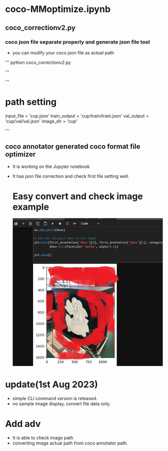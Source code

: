 # coco-MMoptimize.ipynb

## coco_correctionv2.py
### coco json file separate properly and generate json file tool
- you can modify your coco json file as actual path

'''
python coco_correctionv2.py

'''


'''

# path setting
input_file = 'cup.json'
train_output = 'cup/train/train.json'
val_output = 'cup/val/val.json'
image_dir = 'cup'

'''

## coco annotator generated coco format file optimizer
- It is working on the Jupyter notebook
- It has json file correction and check first file setting well.

  # Easy convert and check image example 


  ![checkResult](https://github.com/mi-kaneyon/coco-data/blob/main/coco-corrector/senchople.png)


# update(1st Aug 2023)
- simple CLI command version is released.
- no sample image display, convert file data only.

# Add adv 
- It is able to check image path
- converting image actual path from coco annotator path.
